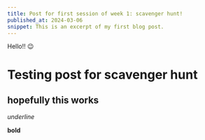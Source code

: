 ```yaml
---
title: Post for first session of week 1: scavenger hunt!
published_at: 2024-03-06
snippet: This is an excerpt of my first blog post.
---
```


Hello!! 😉

# Testing post for scavenger hunt

## hopefully this works

_underline_

**bold**
